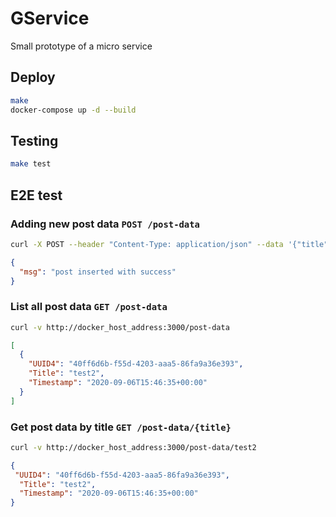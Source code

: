 # GService

Small prototype of a micro service

## Deploy

```bash
make
docker-compose up -d --build
```

## Testing

```bash
make test
```

## E2E test

### Adding new post data `POST /post-data`

```bash
curl -X POST --header "Content-Type: application/json" --data '{"title": "Test1"}' docker_host_address:3000/post-data
```

```json
{
  "msg": "post inserted with success"
}
```

### List all post data `GET /post-data`

```bash
curl -v http://docker_host_address:3000/post-data
```

```json
[
  {
    "UUID4": "40ff6d6b-f55d-4203-aaa5-86fa9a36e393",
    "Title": "test2",
    "Timestamp": "2020-09-06T15:46:35+00:00"
  }
]
```

### Get post data by title `GET /post-data/{title}`

```bash
curl -v http://docker_host_address:3000/post-data/test2
```

```json
{
 "UUID4": "40ff6d6b-f55d-4203-aaa5-86fa9a36e393",
  "Title": "test2",
  "Timestamp": "2020-09-06T15:46:35+00:00"
}
```